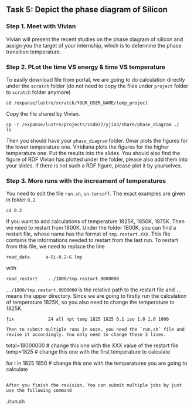 ## Task 5: Depict the phase diagram of Silicon
### Step 1. Meet with Vivian
Vivian will present the recent studies on the phase diagram of silicon and assign you the target of your internship, which is to determine the phase transition temperature.

### Step 2. PLot the time VS energy & time VS temperature
To easily download file from portal, we are going to do calculation directly under the `scratch` folder (do not need to copy the files under `project` folder to `scratch` folder anymore)

```
cd /expanse/lustre/scratch/YOUR_USER_NAME/temp_project
```
Copy the file shared by Vivian.

```
cp -r /expanse/lustre/projects/csd877/yjia3/share/phase_diagram ./
ls
```
Then you should have your `phase_diagram` folder. 
Omar plots the figures for the lower temperature one.
Viridiana plots the figures for the higher temperature one.
Put the results into the slides. You should also find the figure of RDF Vivian has plotted under the folder, please also add them into your slides. If there is not such a RDF figure, please plot it by yourselves.

### Step 3. More runs with the increament of temperatures
You need to edit the file `run.sh`, `in.tersoff`. The exact examples are given in folder `0.2`. 

```
cd 0.2
```

If you want to add calculations of temperature 1825K, 1850K, 1875K. Then we need to restart from 1800K. Under the folder 1800K, you can find a restart file, whose name has the format of `tmp.restart.XXX`. This file contains the informations needed to restart from the last run. To restart from this file, we need to replace the line 
```
read_data      a-Si-0.2-G.lmp
```
with
```
read_restart    ../1800/tmp.restart.9000000
```
`../1800/tmp.restart.9000000` is the relative path to the restart file and `..` means the upper directory. Since we are going to firstly run the calculation of temperature 1825K, so you also need to change the temperature to 1825K.
```
fix             24 all npt temp 1825 1825 0.1 iso 1.0 1.0 1000
`
Then to submit multiple runs in once, you need the `run.sh` file and revise it accordingly. You only need to change these 3 lines.
```
total=18000000 # change this one with the XXX value of the restart file
temp=1825 # change this one with the first temperature to calculate

for i in 1825 1850 # change this one with the temperatures you are going to calculate
```

After you finish the revision. You can submit multiple jobs by just use the following command
```
./run.sh
```




